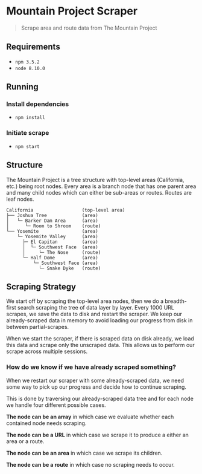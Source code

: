 # Mountain Project Scraper

> Scrape area and route data from The Mountain Project

## Requirements

- `npm 3.5.2`
- `node 8.10.0` 

## Running

### Install dependencies

- `npm install`

### Initiate scrape

- `npm start`

## Structure

The Mountain Project is a tree structure with top-level areas (California, etc.)
being root nodes. Every area is a branch node that has one parent area and
many child nodes which can either be sub-areas or routes. Routes are leaf nodes.

    California                  (top-level area)
    ├── Joshua Tree             (area)
    │   └─ Barker Dam Area      (area)
    │      └─ Room to Shroom    (route)
    └── Yosemite                (area)
        └─ Yosemite Valley      (area)
          ├─ El Capitan         (area)
          │  └─ Southwest Face  (area)
          │     └─ The Nose     (route)
          └─ Half Dome          (area)
              └─ Southwest Face (area)
                └─ Snake Dyke   (route)

## Scraping Strategy

We start off by scraping the top-level area nodes, then we do a breadth-first
search scraping the tree of data layer by layer. Every 1000 URL scrapes, we save
the data to disk and restart the scraper. We keep our already-scraped data in
memory to avoid loading our progress from disk in between partial-scrapes.

When we start the scraper, if there is scraped data on disk already, we load
this data and scrape only the unscraped data. This allows us to perform our
scrape across multiple sessions.

### How do we know if we have already scraped something?

When we restart our scraper with some already-scraped data, we need some way to
pick up our progress and decide how to continue scraping.

This is done by traversing our already-scraped data tree and for each node we
handle four different possible cases.

**The node can be an array** in which case we evaluate whether each contained
node needs scraping.

**The node can be a URL** in which case we scrape it to produce a either an area
or a route.

**The node can be an area** in which case we scrape its children.

**The node can be a route** in which case no scraping needs to occur.